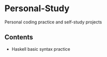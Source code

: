 # Personal-Study

Personal coding practice and self-study projects

## Contents

- Haskell basic syntax practice
